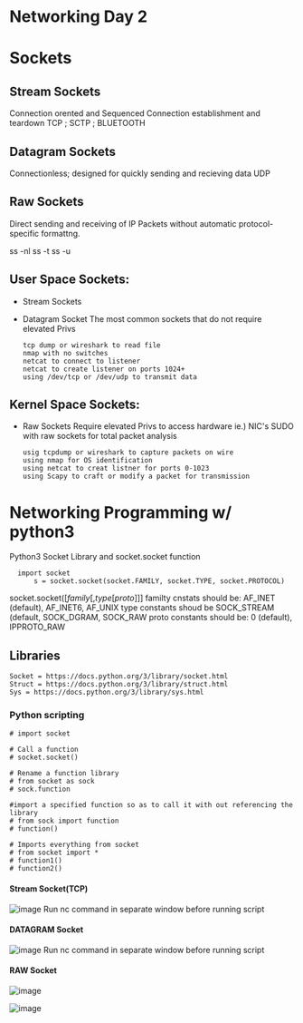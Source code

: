 # Networking Day 2
# Sockets

## Stream Sockets
  Connection orented and Sequenced
  Connection establishment and teardown
  TCP ; SCTP ; BLUETOOTH
  
## Datagram Sockets
  Connectionless; designed for quickly sending and recieving data
  UDP
## Raw Sockets
  Direct sending and receiving of IP Packets without automatic protocol-specific formattng.

ss -nl
ss -t
ss -u

## User Space Sockets:
  * Stream Sockets
  * Datagram Socket
    The most common sockets that do not require elevated Privs

        tcp dump or wireshark to read file
        nmap with no switches
        netcat to connect to listener
        netcat to create listener on ports 1024+
        using /dev/tcp or /dev/udp to transmit data
    
## Kernel Space Sockets:
  * Raw Sockets
    Require elevated Privs to access hardware ie.) NIC's
    SUDO  with raw sockets for total packet analysis

        usig tcpdump or wireshark to capture packets on wire
        using nmap for OS identification
        using netcat to creat listner for ports 0-1023
        using Scapy to craft or modify a packet for transmission

# Networking Programming w/ python3

  Python3 Socket Library and socket.socket function

      import socket
          s = socket.socket(socket.FAMILY, socket.TYPE, socket.PROTOCOL)

  socket.socket([*family*[,*type*[*proto*]]]
   familty cnstats should be: AF_INET (default), AF_INET6, AF_UNIX
   type constants shoud be SOCK_STREAM (default, SOCK_DGRAM, SOCK_RAW
   proto constants should be: 0 (default), IPPROTO_RAW

## Libraries 
    Socket = https://docs.python.org/3/library/socket.html
    Struct = https://docs.python.org/3/library/struct.html
    Sys = https://docs.python.org/3/library/sys.html

### Python scripting

    # import socket
    
    # Call a function
    # socket.socket()
    
    # Rename a function library
    # from socket as sock
    # sock.function
    
    #import a specified function so as to call it with out referencing the library
    # from sock import function
    # function()
    
    # Imports everything from socket
    # from socket import *
    # function1()
    # function2()
    
    
#### Stream Socket(TCP)    
    
![image](https://github.com/SoulPiercer/COSC-Notes/assets/108113301/68070a0d-7134-4dbe-8d78-42ebe4f5bbbe)
Run nc command in separate window before running script

#### DATAGRAM Socket 
![image](https://github.com/SoulPiercer/COSC-Notes/assets/108113301/89dfe1e3-5bd0-42f9-9410-466f7d2737eb)
Run nc command in separate window before running script

#### RAW Socket
![image](https://github.com/SoulPiercer/COSC-Notes/assets/108113301/2b00de83-f1c3-43be-bfaa-f45725d1b090)

![image](https://github.com/SoulPiercer/COSC-Notes/assets/108113301/541006a6-a256-4bb3-956d-da54ab8a7de7)

  
